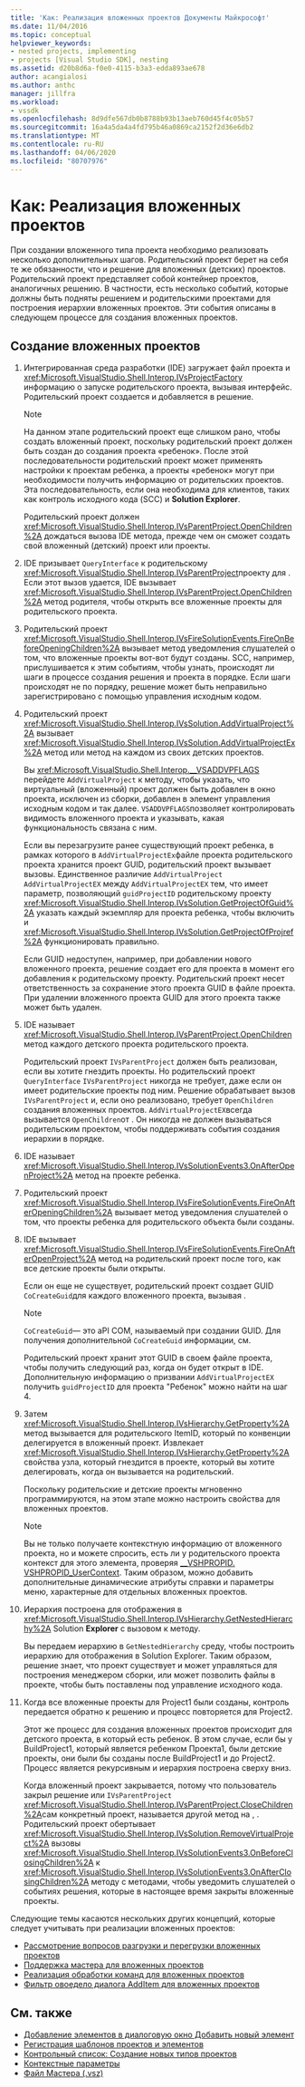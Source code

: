 ```yaml
---
title: 'Как: Реализация вложенных проектов Документы Майкрософт'
ms.date: 11/04/2016
ms.topic: conceptual
helpviewer_keywords:
- nested projects, implementing
- projects [Visual Studio SDK], nesting
ms.assetid: d20b8d6a-f0e0-4115-b3a3-edda893ae678
author: acangialosi
ms.author: anthc
manager: jillfra
ms.workload:
- vssdk
ms.openlocfilehash: 8d9dfe567db0b8788b93b13aeb760d45f4c05b57
ms.sourcegitcommit: 16a4a5da4a4fd795b46a0869ca2152f2d36e6db2
ms.translationtype: MT
ms.contentlocale: ru-RU
ms.lasthandoff: 04/06/2020
ms.locfileid: "80707976"
---
```

# <a name="how-to-implement-nested-projects"></a>Как: Реализация вложенных проектов

При создании вложенного типа проекта необходимо реализовать несколько дополнительных шагов. Родительский проект берет на себя те же обязанности, что и решение для вложенных (детских) проектов. Родительский проект представляет собой контейнер проектов, аналогичных решению. В частности, есть несколько событий, которые должны быть подняты решением и родительскими проектами для построения иерархии вложенных проектов. Эти события описаны в следующем процессе для создания вложенных проектов.

## <a name="create-nested-projects"></a>Создание вложенных проектов

1. Интегрированная среда разработки (IDE) загружает файл проекта и <xref:Microsoft.VisualStudio.Shell.Interop.IVsProjectFactory> информацию о запуске родительского проекта, вызывая интерфейс. Родительский проект создается и добавляется в решение.

    > [!NOTE]
    > На данном этапе родительский проект еще слишком рано, чтобы создать вложенный проект, поскольку родительский проект должен быть создан до создания проекта «ребенок». После этой последовательности родительский проект может применять настройки к проектам ребенка, а проекты «ребенок» могут при необходимости получить информацию от родительских проектов. Эта последовательность, если она необходима для клиентов, таких как контроль исходного кода (SCC) и **Solution Explorer**.

     Родительский проект должен <xref:Microsoft.VisualStudio.Shell.Interop.IVsParentProject.OpenChildren%2A> дождаться вызова IDE метода, прежде чем он сможет создать свой вложенный (детский) проект или проекты.

2. IDE призывает `QueryInterface` к родительскому <xref:Microsoft.VisualStudio.Shell.Interop.IVsParentProject>проекту для . Если этот вызов удается, IDE вызывает <xref:Microsoft.VisualStudio.Shell.Interop.IVsParentProject.OpenChildren%2A> метод родителя, чтобы открыть все вложенные проекты для родительского проекта.

3. Родительский проект <xref:Microsoft.VisualStudio.Shell.Interop.IVsFireSolutionEvents.FireOnBeforeOpeningChildren%2A> вызывает метод уведомления слушателей о том, что вложенные проекты вот-вот будут созданы. SCC, например, прислушивается к этим событиям, чтобы узнать, происходят ли шаги в процессе создания решения и проекта в порядке. Если шаги происходят не по порядку, решение может быть неправильно зарегистрировано с помощью управления исходным кодом.

4. Родительский проект <xref:Microsoft.VisualStudio.Shell.Interop.IVsSolution.AddVirtualProject%2A> вызывает <xref:Microsoft.VisualStudio.Shell.Interop.IVsSolution.AddVirtualProjectEx%2A> метод или метод на каждом из своих детских проектов.

     Вы <xref:Microsoft.VisualStudio.Shell.Interop.__VSADDVPFLAGS> перейдете `AddVirtualProject` к методу, чтобы указать, что виртуальный (вложенный) проект должен быть добавлен в окно проекта, исключен из сборки, добавлен в элемент управления исходным кодом и так далее. `VSADDVPFLAGS`позволяет контролировать видимость вложенного проекта и указывать, какая функциональность связана с ним.

     Если вы перезагрузите ранее существующий проект ребенка, в рамках которого в `AddVirtualProjectEx`файле проекта родительского проекта хранится проект GUID, родительский проект вызывает вызовы. Единственное различие `AddVirtualProject` `AddVirtualProjectEX` между `AddVirtualProjectEX` тем, что имеет параметр, позволяющий `guidProjectID` родительскому проекту <xref:Microsoft.VisualStudio.Shell.Interop.IVsSolution.GetProjectOfGuid%2A> указать каждый экземпляр для проекта ребенка, чтобы включить и <xref:Microsoft.VisualStudio.Shell.Interop.IVsSolution.GetProjectOfProjref%2A> функционировать правильно.

     Если GUID недоступен, например, при добавлении нового вложенного проекта, решение создает его для проекта в момент его добавления к родительскому проекту. Родительский проект несет ответственность за сохранение этого проекта GUID в файле проекта. При удалении вложенного проекта GUID для этого проекта также может быть удален.

5. IDE называет <xref:Microsoft.VisualStudio.Shell.Interop.IVsParentProject.OpenChildren> метод каждого детского проекта родительского проекта.

     Родительский проект `IVsParentProject` должен быть реализован, если вы хотите гнездить проекты. Но родительский проект `QueryInterface` `IVsParentProject` никогда не требует, даже если он имеет родительские проекты под ним. Решение обрабатывает вызов `IVsParentProject` и, если оно реализовано, требует `OpenChildren` создания вложенных проектов. `AddVirtualProjectEX`всегда вызывается `OpenChildren`от . Он никогда не должен вызываться родительским проектом, чтобы поддерживать события создания иерархии в порядке.

6. IDE называет <xref:Microsoft.VisualStudio.Shell.Interop.IVsSolutionEvents3.OnAfterOpenProject%2A> метод на проекте ребенка.

7. Родительский проект <xref:Microsoft.VisualStudio.Shell.Interop.IVsFireSolutionEvents.FireOnAfterOpeningChildren%2A> вызывает метод уведомления слушателей о том, что проекты ребенка для родительского объекта были созданы.

8. IDE вызывает <xref:Microsoft.VisualStudio.Shell.Interop.IVsFireSolutionEvents.FireOnAfterOpenProject%2A> метод на родительский проект после того, как все детские проекты были открыты.

     Если он еще не существует, родительский проект создает GUID `CoCreateGuid`для каждого вложенного проекта, вызывая .

    > [!NOTE]
    > `CoCreateGuid`— это aPI COM, называемый при создании GUID. Для получения дополнительной `CoCreateGuid` информации, см.

     Родительский проект хранит этот GUID в своем файле проекта, чтобы получить следующий раз, когда он будет открыт в IDE. Дополнительную информацию о призвании `AddVirtualProjectEX` получить `guidProjectID` для проекта "Ребенок" можно найти на шаг 4.

9. Затем <xref:Microsoft.VisualStudio.Shell.Interop.IVsHierarchy.GetProperty%2A> метод вызывается для родительского ItemID, который по конвенции делегируется в вложенный проект. Извлекает <xref:Microsoft.VisualStudio.Shell.Interop.IVsHierarchy.GetProperty%2A> свойства узла, который гнездится в проекте, который вы хотите делегировать, когда он вызывается на родительский.

     Поскольку родительские и детские проекты мгновенно программируются, на этом этапе можно настроить свойства для вложенных проектов.

    > [!NOTE]
    > Вы не только получаете контекстную информацию от вложенного проекта, но и можете спросить, есть ли у родительского проекта контекст для этого элемента, проверяя [__VSHPROPID. VSHPROPID_UserContext](<xref:Microsoft.VisualStudio.Shell.Interop.__VSHPROPID.VSHPROPID_UserContext>). Таким образом, можно добавить дополнительные динамические атрибуты справки и параметры меню, характерные для отдельных вложенных проектов.

10. Иерархия построена для отображения в <xref:Microsoft.VisualStudio.Shell.Interop.IVsHierarchy.GetNestedHierarchy%2A> Solution **Explorer** с вызовом к методу.

     Вы передаем иерархию в `GetNestedHierarchy` среду, чтобы построить иерархию для отображения в Solution Explorer. Таким образом, решение знает, что проект существует и может управляться для построения менеджером сборки, или может позволить файлы в проекте, чтобы быть поставлены под управление исходного кода.

11. Когда все вложенные проекты для Project1 были созданы, контроль передается обратно к решению и процесс повторяется для Project2.

     Этот же процесс для создания вложенных проектов происходит для детского проекта, в который есть ребенок. В этом случае, если бы у BuildProject1, который является ребенком Проекта1, были детские проекты, они были бы созданы после BuildProject1 и до Project2. Процесс является рекурсивным и иерархия построена сверху вниз.

     Когда вложенный проект закрывается, потому что пользователь закрыл решение или `IVsParentProject` <xref:Microsoft.VisualStudio.Shell.Interop.IVsParentProject.CloseChildren%2A>сам конкретный проект, называется другой метод на , . Родительский проект обертывает <xref:Microsoft.VisualStudio.Shell.Interop.IVsSolution.RemoveVirtualProject%2A> вызовы <xref:Microsoft.VisualStudio.Shell.Interop.IVsSolutionEvents3.OnBeforeClosingChildren%2A> к <xref:Microsoft.VisualStudio.Shell.Interop.IVsSolutionEvents3.OnAfterClosingChildren%2A> методу с методами, чтобы уведомить слушателей о событиях решения, которые в настоящее время закрыты вложенные проекты.

Следующие темы касаются нескольких других концепций, которые следует учитывать при реализации вложенных проектов:

- [Рассмотрение вопросов разгрузки и перегрузки вложенных проектов](../../extensibility/internals/considerations-for-unloading-and-reloading-nested-projects.md)
- [Поддержка мастера для вложенных проектов](../../extensibility/internals/wizard-support-for-nested-projects.md)
- [Реализация обработки команд для вложенных проектов](../../extensibility/internals/implementing-command-handling-for-nested-projects.md)
- [Фильтр овоедело диалога AddItem для вложенных проектов](../../extensibility/internals/filtering-the-additem-dialog-box-for-nested-projects.md)

## <a name="see-also"></a>См. также

- [Добавление элементов в диалоговую окно Добавить новый элемент](../../extensibility/internals/adding-items-to-the-add-new-item-dialog-boxes.md)
- [Регистрация шаблонов проектов и элементов](../../extensibility/internals/registering-project-and-item-templates.md)
- [Контрольный список: Создание новых типов проектов](../../extensibility/internals/checklist-creating-new-project-types.md)
- [Контекстные параметры](../../extensibility/internals/context-parameters.md)
- [Файл Мастера (.vsz)](../../extensibility/internals/wizard-dot-vsz-file.md)
